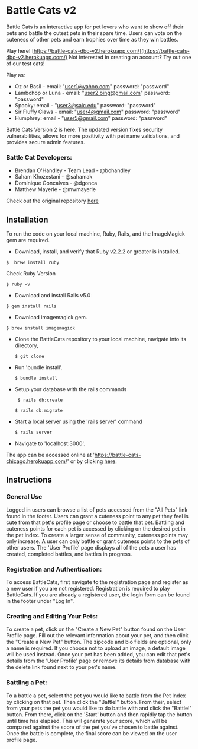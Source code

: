 # Battle Cats v2

Battle Cats is an interactive app for pet lovers who want to show off their pets and battle the cutest pets in their spare time. Users can vote on the cuteness of other pets and earn trophies over time as they win battles.

Play here! [https://battle-cats-dbc-v2.herokuapp.com/](https://battle-cats-dbc-v2.herokuapp.com/)
Not interested in creating an account? Try out one of our test cats!

Play as: 
 - Oz or Basil - email: "user1@yahoo.com"       password: "password"
 - Lambchop or Luna - email: "user2.bing@gmail.com"  password: "password"
 - Spooky: email - "user3@saic.edu"        password: "password"
 - Sir Fluffy Claws - email: "user4@gmail.com"       password: "password"
 - Humphrey: email - "user5@gmail.com"       password: "password"
 
Battle Cats Version 2 is here. The updated version fixes security vulnerabilities, allows for more positivity with pet name validations, and provides secure admin features. 

### Battle Cat Developers:

* Brendan O'Handley - Team Lead - @bohandley 
* Saham Khozestani - @sahamak
* Dominique Goncalves - @dgonca
* Matthew Mayerle - @mwmayerle

Check out the original repository [here](https://github.com/dgonca/battle-cats)
 
## Installation

To run the code on your local machine, Ruby, Rails, and the ImageMagick gem are required. 

* Download, install, and verify that Ruby v2.2.2 or greater is installed. 

 `$  brew install ruby`

 Check Ruby Version

 `$ ruby -v`
 
* Download and install Rails v5.0 

 `$ gem install rails`
 
* Download imagemagick gem. 
 
 ` $ brew install imagemagick `
  
* Clone the BattleCats repository to your local machine, navigate into its directory, 
 
  ` $ git clone ` 
 
* Run 'bundle install'. 
 
  ` $ bundle install `
  
* Setup your database with the rails commands
  
  ` $ rails db:create`

   `$ rails db:migrate `
  
* Start a local server using the 'rails server' command
 
  ` $ rails server `
   
* Navigate to 'localhost:3000'.
 
The app can be accessed online at 'https://battle-cats-chicago.herokuapp.com/' or by clicking [here](https://battle-cats-chicago.herokuapp.com/).
 
## Instructions

### General Use

Logged in users can browse a list of pets accessed from the "All Pets" link found in the footer. Users can grant a cuteness point to any pet they feel is cute from that pet's profile page or choose to battle that pet. Battling and cuteness points for each pet is accessed by clicking on the desired pet in the pet index. To create a larger sense of community, cuteness points may only increase. A user can only battle or grant cuteness points to the pets of other users. The 'User Profile' page displays all of the pets a user has created, completed battles, and battles in progress.
 
### Registration and Authentication:

To access BattleCats, first navigate to the registration page and register as a new user if you are not registered. Registration is required to play BattleCats. If you are already a registered user, the login form can be found in the footer under "Log In".
 
### Creating and Editing Your Pets:

To create a pet, click on the "Create a New Pet" button found on the User Profile page. Fill out the relevant information about your pet, and then click the "Create a New Pet" button. The zipcode and bio fields are optional, only a name is required. If you choose not to upload an image, a default image will be used instead. Once your pet has been added, you can edit that pet's details from the 'User Profile' page or remove its details from database with the delete link found next to your pet's name.
 
### Battling a Pet:

To a battle a pet, select the pet you would like to battle from the Pet Index by clicking on that pet. Then click the "Battle!" button. From their, select from your pets the pet you would like to do battle with and click the "Battle!" button. From there, click on the 'Start' button and then rapidly tap the button until time has elapsed. This will generate your score, which will be compared against the score of the pet you've chosen to battle against. Once the battle is complete, the final score can be viewed on the user profile page.
